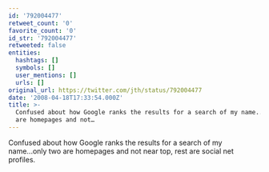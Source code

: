 ```yaml
---
id: '792004477'
retweet_count: '0'
favorite_count: '0'
id_str: '792004477'
retweeted: false
entities:
  hashtags: []
  symbols: []
  user_mentions: []
  urls: []
original_url: https://twitter.com/jth/status/792004477
date: '2008-04-18T17:33:54.000Z'
title: >-
  Confused about how Google ranks the results for a search of my name...only two
  are homepages and not…
---
```


Confused about how Google ranks the results for a search of my name...only two are homepages and not near top, rest are social net profiles.